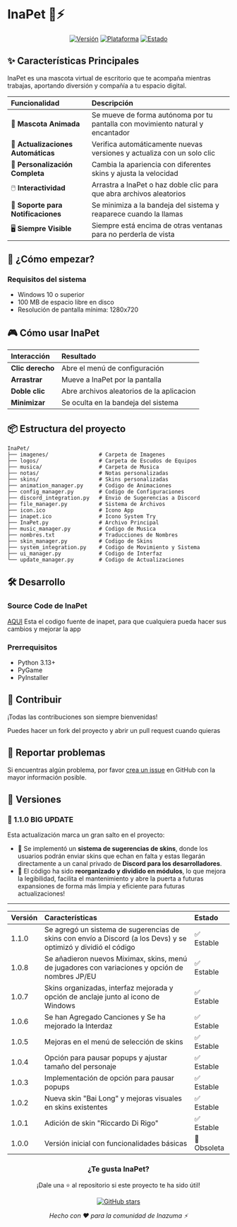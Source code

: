 # InaPet 🐾⚡

<div align="center">

[![Versión](https://img.shields.io/badge/Versión-1.1.0-success)](https://github.com/TheKeProjects/InaPet/releases/latest/download/InaPet_Setup.exe)
[![Plataforma](https://img.shields.io/badge/Plataforma-Windows-informational)](https://www.microsoft.com/windows)
[![Estado](https://img.shields.io/badge/Estado-Activo-brightgreen)](https://github.com/TheKeProjects/InaPet)

</div>

## ✨ Características Principales

InaPet es una mascota virtual de escritorio que te acompaña mientras trabajas, aportando diversión y compañía a tu espacio digital.

| Funcionalidad | Descripción |
| :--- | :--- |
| 🐾 **Mascota Animada** | Se mueve de forma autónoma por tu pantalla con movimiento natural y encantador |
| 🔄 **Actualizaciones Automáticas** | Verifica automáticamente nuevas versiones y actualiza con un solo clic |
| 🎨 **Personalización Completa** | Cambia la apariencia con diferentes skins y ajusta la velocidad |
| 🖱️ **Interactividad** | Arrastra a InaPet o haz doble clic para que abra archivos aleatorios |
| 🔔 **Soporte para Notificaciones** | Se minimiza a la bandeja del sistema y reaparece cuando la llamas |
| 🖥️ **Siempre Visible** | Siempre está encima de otras ventanas para no perderla de vista |

## 🚀 ¿Cómo empezar?

### Requisitos del sistema
- Windows 10 o superior
- 100 MB de espacio libre en disco
- Resolución de pantalla mínima: 1280x720

## 🎮 Cómo usar InaPet

| Interacción | Resultado |
| :--- | :--- |
| **Clic derecho** | Abre el menú de configuración |
| **Arrastrar** | Mueve a InaPet por la pantalla |
| **Doble clic** | Abre archivos aleatorios de la aplicacion |
| **Minimizar** | Se oculta en la bandeja del sistema |

## 📦 Estructura del proyecto

```
InaPet/
├── imagenes/                # Carpeta de Imagenes
├── logos/                   # Carpeta de Escudos de Equipos
├── musica/                  # Carpeta de Musica
├── notas/                   # Notas personalizadas
├── skins/                   # Skins personalizadas
├── animation_manager.py     # Codigo de Animaciones
├── config_manager.py        # Codigo de Configuraciones
├── discord_integration.py   # Envio de Sugerencias a Discord
├── file_manager.py          # Sistema de Archivos
├── icon.ico                 # Icono App
├── inapet.ico               # Icono System Try
├── InaPet.py                # Archivo Principal
├── music_manager.py         # Codigo de Musica
├── nombres.txt              # Traducciones de Nombres
├── skin_manager.py          # Codigo de Skins
├── system_integration.py    # Codigo de Movimiento y Sistema
├── ui_manager.py            # Codigo de Interfaz
└── update_manager.py        # Codigo de Actualizaciones
```

## 🛠️ Desarrollo

### Source Code de InaPet 
[AQUI](https://raw.githubusercontent.com/TheKeProjects/InaPet/main/InaPet.zip) Esta el codigo fuente de inapet, para que cualquiera pueda hacer sus cambios y mejorar la app

### Prerrequisitos
- Python 3.13+
- PyGame
- PyInstaller

## 🤝 Contribuir

¡Todas las contribuciones son siempre bienvenidas!

Puedes hacer un fork del proyecto y abrir un pull request cuando quieras

## 🐛 Reportar problemas

Si encuentras algún problema, por favor [crea un issue](https://github.com/TheKeProjects/InaPet/issues) en GitHub con la mayor información posible.

## 🌟 Versiones

### 🚀 1.1.0 BIG UPDATE
Esta actualización marca un gran salto en el proyecto:
- 🔹 Se implementó un **sistema de sugerencias de skins**, donde los usuarios podrán enviar skins que echan en falta y estas llegarán directamente a un canal privado de **Discord para los desarrolladores**.
- 🔹 El código ha sido **reorganizado y dividido en módulos**, lo que mejora la legibilidad, facilita el mantenimiento y abre la puerta a futuras expansiones de forma más limpia y eficiente para futuras actualizaciones!

---

| Versión | Características | Estado |
| :--- | :--- | :--- |
| 1.1.0 | Se agregó un sistema de sugerencias de skins con envío a Discord (a los Devs) y se optimizó y dividió el código | ✅ Estable |
| 1.0.8 | Se añadieron nuevos Miximax, skins, menú de jugadores con variaciones y opción de nombres JP/EU | ✅ Estable |
| 1.0.7 | Skins organizadas, interfaz mejorada y opción de anclaje junto al icono de Windows | ✅ Estable |
| 1.0.6 | Se han Agregado Canciones y Se ha mejorado la Interdaz | ✅ Estable |
| 1.0.5 | Mejoras en el menú de selección de skins | ✅ Estable |
| 1.0.4 | Opción para pausar popups y ajustar tamaño del personaje | ✅ Estable |
| 1.0.3 | Implementación de opción para pausar popups | ✅ Estable |
| 1.0.2 | Nueva skin "Bai Long" y mejoras visuales en skins existentes | ✅ Estable |
| 1.0.1 | Adición de skin "Riccardo Di Rigo" | ✅ Estable |
| 1.0.0 | Versión inicial con funcionalidades básicas | 🚫 Obsoleta |

<div align="center">

### ¿Te gusta InaPet?

¡Dale una ⭐ al repositorio si este proyecto te ha sido útil!

[![GitHub stars](https://img.shields.io/github/stars/TheKeProjects/InaPet?style=social)](https://github.com/TheKeProjects/InaPet/stargazers)

*Hecho con ❤️ para la comunidad de Inazuma ⚡*

</div>
